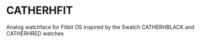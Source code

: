 # CATHERHFIT
Analog watchface for Fitbit OS inspired by the Swatch CATHERHBLACK and CATHERHRED watches
